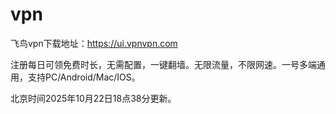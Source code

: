 # vpn
飞鸟vpn下载地址：https://ui.vpnvpn.com 

注册每日可领免费时长，无需配置，一键翻墙。无限流量，不限网速。一号多端通用，支持PC/Android/Mac/IOS。

北京时间2025年10月22日18点38分更新。
